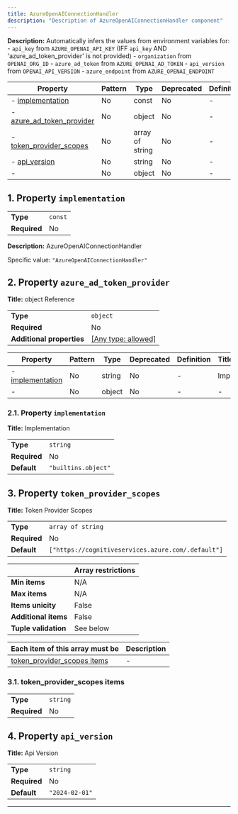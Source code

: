 ```yaml
---
title: AzureOpenAIConnectionHandler
description: "Description of AzureOpenAIConnectionHandler component"
---
```


**Description:** Automatically infers the values from environment variables for:
    - `api_key` from `AZURE_OPENAI_API_KEY` (IFF `api_key` AND 'azure_ad_token_provider' is not provided)
    - `organization` from `OPENAI_ORG_ID`
    - `azure_ad_token` from `AZURE_OPENAI_AD_TOKEN`
    - `api_version` from `OPENAI_API_VERSION`
    - `azure_endpoint` from `AZURE_OPENAI_ENDPOINT`

| Property                                               | Pattern | Type            | Deprecated | Definition | Title/Description            |
| ------------------------------------------------------ | ------- | --------------- | ---------- | ---------- | ---------------------------- |
| - [implementation](#implementation )                   | No      | const           | No         | -          | AzureOpenAIConnectionHandler |
| - [azure_ad_token_provider](#azure_ad_token_provider ) | No      | object          | No         | -          | object Reference             |
| - [token_provider_scopes](#token_provider_scopes )     | No      | array of string | No         | -          | Token Provider Scopes        |
| - [api_version](#api_version )                         | No      | string          | No         | -          | Api Version                  |
| - [](#additionalProperties )                           | No      | object          | No         | -          | -                            |

## <a name="implementation"></a>1. Property `implementation`

|              |         |
| ------------ | ------- |
| **Type**     | `const` |
| **Required** | No      |

**Description:** AzureOpenAIConnectionHandler

Specific value: `"AzureOpenAIConnectionHandler"`

## <a name="azure_ad_token_provider"></a>2. Property `azure_ad_token_provider`

**Title:** object Reference

|                           |                                                                           |
| ------------------------- | ------------------------------------------------------------------------- |
| **Type**                  | `object`                                                                  |
| **Required**              | No                                                                        |
| **Additional properties** | [[Any type: allowed]](# "Additional Properties of any type are allowed.") |

| Property                                                     | Pattern | Type   | Deprecated | Definition | Title/Description |
| ------------------------------------------------------------ | ------- | ------ | ---------- | ---------- | ----------------- |
| - [implementation](#azure_ad_token_provider_implementation ) | No      | string | No         | -          | Implementation    |
| - [](#azure_ad_token_provider_additionalProperties )         | No      | object | No         | -          | -                 |

### <a name="azure_ad_token_provider_implementation"></a>2.1. Property `implementation`

**Title:** Implementation

|              |                     |
| ------------ | ------------------- |
| **Type**     | `string`            |
| **Required** | No                  |
| **Default**  | `"builtins.object"` |

## <a name="token_provider_scopes"></a>3. Property `token_provider_scopes`

**Title:** Token Provider Scopes

|              |                                                    |
| ------------ | -------------------------------------------------- |
| **Type**     | `array of string`                                  |
| **Required** | No                                                 |
| **Default**  | `["https://cognitiveservices.azure.com/.default"]` |

|                      | Array restrictions |
| -------------------- | ------------------ |
| **Min items**        | N/A                |
| **Max items**        | N/A                |
| **Items unicity**    | False              |
| **Additional items** | False              |
| **Tuple validation** | See below          |

| Each item of this array must be                             | Description |
| ----------------------------------------------------------- | ----------- |
| [token_provider_scopes items](#token_provider_scopes_items) | -           |

### <a name="autogenerated_heading_2"></a>3.1. token_provider_scopes items

|              |          |
| ------------ | -------- |
| **Type**     | `string` |
| **Required** | No       |

## <a name="api_version"></a>4. Property `api_version`

**Title:** Api Version

|              |                |
| ------------ | -------------- |
| **Type**     | `string`       |
| **Required** | No             |
| **Default**  | `"2024-02-01"` |

----------------------------------------------------------------------------------------------------------------------------
